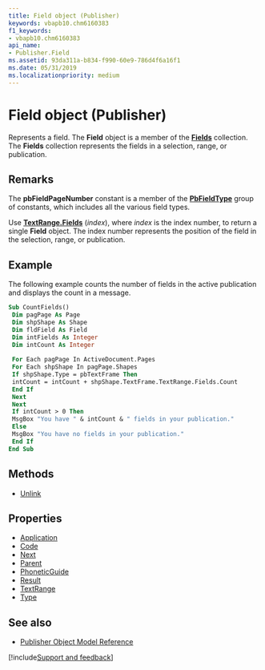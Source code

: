 ```yaml
---
title: Field object (Publisher)
keywords: vbapb10.chm6160383
f1_keywords:
- vbapb10.chm6160383
api_name:
- Publisher.Field
ms.assetid: 93da311a-b834-f990-60e9-786d4f6a16f1
ms.date: 05/31/2019
ms.localizationpriority: medium
---
```



# Field object (Publisher)

Represents a field. The **Field** object is a member of the **[Fields](Publisher.Fields.md)** collection. The **Fields** collection represents the fields in a selection, range, or publication.
 
## Remarks

The **pbFieldPageNumber** constant is a member of the **[PbFieldType](publisher.pbfieldtype.md)** group of constants, which includes all the various field types.

Use **[TextRange.Fields](Publisher.TextRange.Fields.md)** (_index_), where _index_ is the index number, to return a single **Field** object. The index number represents the position of the field in the selection, range, or publication. 
 
## Example

The following example counts the number of fields in the active publication and displays the count in a message.

```vb
Sub CountFields() 
 Dim pagPage As Page 
 Dim shpShape As Shape 
 Dim fldField As Field 
 Dim intFields As Integer 
 Dim intCount As Integer 
 
 For Each pagPage In ActiveDocument.Pages 
 For Each shpShape In pagPage.Shapes 
 If shpShape.Type = pbTextFrame Then 
 intCount = intCount + shpShape.TextFrame.TextRange.Fields.Count 
 End If 
 Next 
 Next 
 If intCount > 0 Then 
 MsgBox "You have " & intCount & " fields in your publication." 
 Else 
 MsgBox "You have no fields in your publication." 
 End If 
End Sub
```


## Methods

- [Unlink](Publisher.Field.Unlink.md)

## Properties

- [Application](Publisher.Field.Application.md)
- [Code](Publisher.Field.Code.md)
- [Next](Publisher.Field.Next.md)
- [Parent](Publisher.Field.Parent.md)
- [PhoneticGuide](Publisher.Field.PhoneticGuide.md)
- [Result](Publisher.Field.Result.md)
- [TextRange](Publisher.Field.TextRange.md)
- [Type](Publisher.field.type.md)

## See also

- [Publisher Object Model Reference](overview/publisher/object-model.md)



[!include[Support and feedback](~/includes/feedback-boilerplate.md)]